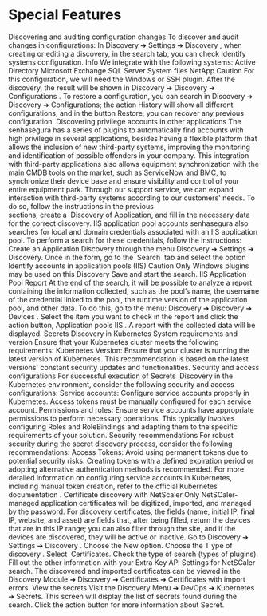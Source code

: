 # Special Features 

Discovering and auditing configuration changes
To discover and audit changes in configurations:
In 
Discovery ➔ Settings ➔ Discovery
, when creating or editing a discovery, in the search tab, you can check Identify systems configuration.
Info
We integrate with the following systems:
Active Directory
Microsoft Exchange
SQL Server
System files
NetApp
Caution
For this configuration, we will need the Windows or SSH plugin.
After the discovery, the result will be shown in 
Discovery ➔ Discovery ➔ Configurations
.
To restore a configuration, you can search in 
Discovery ➔ Discovery ➔ Configurations; the action History will show all different configurations, and in the button Restore,
 you can recover any previous configuration.
Discovering privilege accounts in other applications
The senhasegura has a series of plugins to automatically find accounts with high privilege in several applications, besides having a flexible platform that allows the inclusion of new third-party systems, improving the monitoring and identification of possible offenders in your company.
This integration with third-party applications also allows equipment synchronization with the main CMDB tools on the market, such as ServiceNow and BMC, to synchronize their device base and ensure visibility and control of your entire equipment park. Through our support service, we can expand interaction with third-party systems according to our customers' needs.
To do so, follow the instructions in the previous sections, create a  Discovery of Application, and fill in the necessary data for the correct discovery.
IIS application pool accounts
senhasegura also searches for local and domain credentials associated with an IIS application pool.
To perform a search for these credentials, follow the instructions:
Create an 
Application Discovery
 through the menu 
Discovery ➔ Settings ➔ Discovery.
Once in the form, go to the 
Search
 tab and select the option 
Identify accounts in application pools (IIS)
Caution
Only Windows plugins may be used on this Discovery
Save and start the search.
IIS Application Pool Report
At the end of the search, it will be possible to analyze a report containing the information collected, such as the pool’s name, the username of the credential linked to the pool, the runtime version of the application pool, and other data.
To do this, go to the menu: 
Discovery ➔ Discovery ➔ Devices
.
Select the item you want to check in the report and click the action button, 
Application pools IIS
.
A report with the collected data will be displayed.
Secrets Discovery in Kubernetes
System requirements and version
Ensure that your Kubernetes cluster meets the following requirements:
Kubernetes Version:
 Ensure that your cluster is running the latest version of Kubernetes. This recommendation is based on the latest versions' constant security updates and functionalities.
Security and access configurations
For successful execution of Secrets  Discovery in the Kubernetes environment, consider the following security and access configurations:
Service accounts:
 Configure service accounts properly in Kubernetes. Access tokens must be manually configured for each service account.
Permissions and roles:
 Ensure service accounts have appropriate permissions to perform necessary operations. This typically involves configuring Roles and RoleBindings and adapting them to the specific requirements of your solution.
Security recommendations
For robust security during the secret discovery process, consider the following recommendations:
Access Tokens:
 Avoid using permanent tokens due to potential security risks. Creating tokens with a defined expiration period or adopting alternative authentication methods is recommended.
For more detailed information on configuring service accounts in Kubernetes, including manual token creation, refer to the 
official Kubernetes documentation
.
Certificate discovery with NetScaler
Only NetSCaler-managed application certificates will be digitized, imported, and managed by the password.
For discovery certificates, the fields (name, initial IP, final IP, website, and asset) are fields that, after being filled, return the devices that are in this IP range; you can also filter through the site, and if the devices are discovered, they will be active or inactive.
Go to 
Discovery ➔ Settings ➔ Discovery
.
Choose the 
New
 option.
Choose the T
ype of discovery
.
Select
 Certificates.
Check the type of search (types of plugins).
Fill out the other information with your 
Extra Key API Settings
 for NetSCaler search.
The discovered and imported certificates can be viewed in the Discovery Module ➔ Discovery ➔ Certificates ➔ Certificates with import errors.
View the secrets
Visit the Discovery Menu ➔ DevOps ➔ Kubernetes ➔ Secrets. This screen will display the list of secrets found during the search.
Click the action button for more information about Secret.